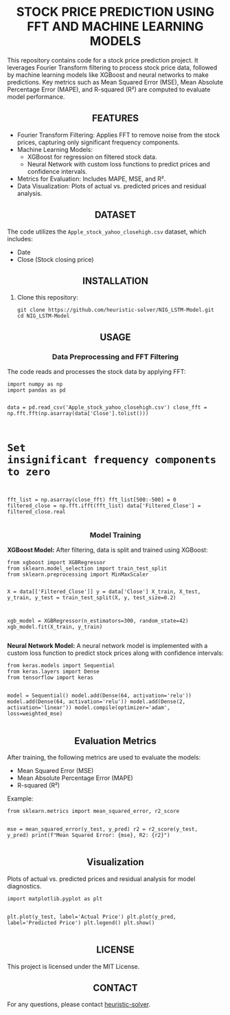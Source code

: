 <!DOCTYPE html>
<html lang="en">
<head>
<meta charset="UTF-8">
<title>Stock Price Prediction using FFT and Machine Learning Models</title>
</head>
<body>

<h1 style="text-align: center;">STOCK PRICE PREDICTION USING FFT AND MACHINE LEARNING MODELS</h1>

<p>This repository contains code for a stock price prediction project. It leverages Fourier Transform filtering 
to process stock price data, followed by machine learning models like XGBoost and neural networks to make predictions. 
Key metrics such as Mean Squared Error (MSE), Mean Absolute Percentage Error (MAPE), and R-squared (R²) are 
computed to evaluate model performance.</p>

<h2 style="text-align: center;">FEATURES</h2>

<ul>
  <li>Fourier Transform Filtering: Applies FFT to remove noise from the stock prices, capturing only significant frequency components.</li>
  <li>Machine Learning Models:
    <ul>
      <li>XGBoost for regression on filtered stock data.</li>
      <li>Neural Network with custom loss functions to predict prices and confidence intervals.</li>
    </ul>
  </li>
  <li>Metrics for Evaluation: Includes MAPE, MSE, and R².</li>
  <li>Data Visualization: Plots of actual vs. predicted prices and residual analysis.</li>
</ul>

<h2 style="text-align: center;">DATASET</h2>

<p>The code utilizes the <code>Apple_stock_yahoo_closehigh.csv</code> dataset, which includes:</p>
<ul>
  <li>Date</li>
  <li>Close (Stock closing price)</li>
</ul>

<h2 style="text-align: center;">INSTALLATION</h2>

<ol>
  <li>Clone this repository:
    <pre><code>git clone https://github.com/heuristic-solver/NIG_LSTM-Model.git
cd NIG_LSTM-Model</code></pre>
  </li>
</ol>

<h2 style="text-align: center;">USAGE</h2>

<h3 style="text-align: center;">Data Preprocessing and FFT Filtering</h3>

<p>The code reads and processes the stock data by applying FFT:</p>
<pre><code>import numpy as np
import pandas as pd

data = pd.read_csv('Apple_stock_yahoo_closehigh.csv')
close_fft = np.fft.fft(np.asarray(data['Close'].tolist()))
# Set insignificant frequency components to zero
fft_list = np.asarray(close_fft)
fft_list[500:-500] = 0
filtered_close = np.fft.ifft(fft_list)
data['Filtered_Close'] = filtered_close.real
</code></pre>

<h3 style="text-align: center;">Model Training</h3>

<p><strong>XGBoost Model:</strong> After filtering, data is split and trained using XGBoost:</p>
<pre><code>from xgboost import XGBRegressor
from sklearn.model_selection import train_test_split
from sklearn.preprocessing import MinMaxScaler

X = data[['Filtered_Close']]
y = data['Close']
X_train, X_test, y_train, y_test = train_test_split(X, y, test_size=0.2)

xgb_model = XGBRegressor(n_estimators=300, random_state=42)
xgb_model.fit(X_train, y_train)
</code></pre>

<p><strong>Neural Network Model:</strong> A neural network model is implemented with a custom loss function to predict stock prices along with confidence intervals:</p>
<pre><code>from keras.models import Sequential
from keras.layers import Dense
from tensorflow import keras

model = Sequential()
model.add(Dense(64, activation='relu'))
model.add(Dense(64, activation='relu'))
model.add(Dense(2, activation='linear'))
model.compile(optimizer='adam', loss=weighted_mse)
</code></pre>

<h2 style="text-align: center;">Evaluation Metrics</h2>

<p>After training, the following metrics are used to evaluate the models:</p>
<ul>
  <li>Mean Squared Error (MSE)</li>
  <li>Mean Absolute Percentage Error (MAPE)</li>
  <li>R-squared (R²)</li>
</ul>

<p>Example:</p>
<pre><code>from sklearn.metrics import mean_squared_error, r2_score

mse = mean_squared_error(y_test, y_pred)
r2 = r2_score(y_test, y_pred)
print(f"Mean Squared Error: {mse}, R2: {r2}")
</code></pre>

<h2 style="text-align: center;">Visualization</h2>

<p>Plots of actual vs. predicted prices and residual analysis for model diagnostics.</p>
<pre><code>import matplotlib.pyplot as plt

plt.plot(y_test, label='Actual Price')
plt.plot(y_pred, label='Predicted Price')
plt.legend()
plt.show()
</code></pre>

<h2 style="text-align: center;">LICENSE</h2>

<p>This project is licensed under the MIT License.</p>

<h2 style="text-align: center;">CONTACT</h2>

<p>For any questions, please contact <a href="https://github.com/heuristic-solver">heuristic-solver</a>.</p>

</body>
</html>
